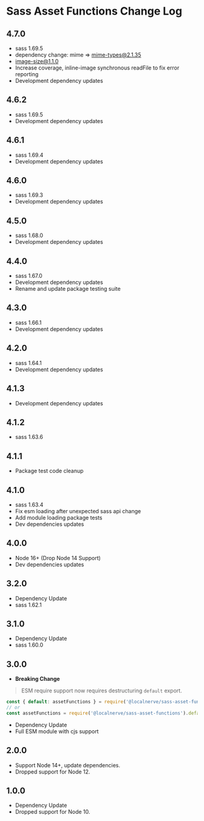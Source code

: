 # Sass Asset Functions Change Log

## 4.7.0
  * sass 1.69.5
  * dependency change: mime => mime-types@2.1.35
  * image-size@1.1.0
  * Increase coverage, inline-image synchronous readFile to fix error reporting
  * Development dependency updates

## 4.6.2
  * sass 1.69.5
  * Development dependency updates

## 4.6.1
  * sass 1.69.4
  * Development dependency updates

## 4.6.0
  * sass 1.69.3
  * Development dependency updates

## 4.5.0
  * sass 1.68.0
  * Development dependency updates

## 4.4.0
  * sass 1.67.0
  * Development dependency updates
  * Rename and update package testing suite

## 4.3.0
  * sass 1.66.1
  * Development dependency updates

## 4.2.0
  * sass 1.64.1
  * Development dependency updates

## 4.1.3
  * Development dependency updates

## 4.1.2
  * sass 1.63.6

## 4.1.1
  * Package test code cleanup

## 4.1.0
  * sass 1.63.4
  * Fix esm loading after unexpected sass api change
  * Add module loading package tests
  * Dev dependencies updates

## 4.0.0
  * Node 16+ (Drop Node 14 Support)
  * Dev dependencies updates

## 3.2.0
  * Dependency Update
  * sass 1.62.1

## 3.1.0
  * Dependency Update
  * sass 1.60.0

## 3.0.0
* **Breaking Change**
> ESM require support now requires destructuring `default` export.
```js
const { default: assetFunctions } = require('@localnerve/sass-asset-functions');
// or
const assetFunctions = require('@localnerve/sass-asset-functions').default;
```
* Dependency Update
* Full ESM module with cjs support

## 2.0.0
* Support Node 14+, update dependencies.
* Dropped support for Node 12.

## 1.0.0
* Dependency Update
* Dropped support for Node 10.